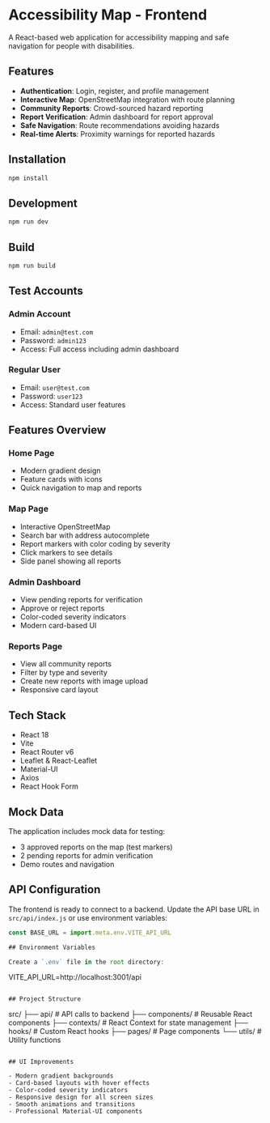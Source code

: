 # Accessibility Map - Frontend

A React-based web application for accessibility mapping and safe navigation for people with disabilities.

## Features

- **Authentication**: Login, register, and profile management
- **Interactive Map**: OpenStreetMap integration with route planning
- **Community Reports**: Crowd-sourced hazard reporting
- **Report Verification**: Admin dashboard for report approval
- **Safe Navigation**: Route recommendations avoiding hazards
- **Real-time Alerts**: Proximity warnings for reported hazards

## Installation

```bash
npm install
```

## Development

```bash
npm run dev
```

## Build

```bash
npm run build
```

## Test Accounts

### Admin Account
- Email: `admin@test.com`
- Password: `admin123`
- Access: Full access including admin dashboard

### Regular User
- Email: `user@test.com`  
- Password: `user123`
- Access: Standard user features

## Features Overview

### Home Page
- Modern gradient design
- Feature cards with icons
- Quick navigation to map and reports

### Map Page
- Interactive OpenStreetMap
- Search bar with address autocomplete
- Report markers with color coding by severity
- Click markers to see details
- Side panel showing all reports

### Admin Dashboard
- View pending reports for verification
- Approve or reject reports
- Color-coded severity indicators
- Modern card-based UI

### Reports Page
- View all community reports
- Filter by type and severity
- Create new reports with image upload
- Responsive card layout

## Tech Stack

- React 18
- Vite
- React Router v6
- Leaflet & React-Leaflet
- Material-UI
- Axios
- React Hook Form

## Mock Data

The application includes mock data for testing:
- 3 approved reports on the map (test markers)
- 2 pending reports for admin verification
- Demo routes and navigation

## API Configuration

The frontend is ready to connect to a backend. Update the API base URL in `src/api/index.js` or use environment variables:

```javascript
const BASE_URL = import.meta.env.VITE_API_URL

## Environment Variables

Create a `.env` file in the root directory:

```
VITE_API_URL=http://localhost:3001/api
```

## Project Structure

```
src/
├── api/              # API calls to backend
├── components/       # Reusable React components
├── contexts/         # React Context for state management
├── hooks/            # Custom React hooks
├── pages/            # Page components
└── utils/            # Utility functions
```

## UI Improvements

- Modern gradient backgrounds
- Card-based layouts with hover effects
- Color-coded severity indicators
- Responsive design for all screen sizes
- Smooth animations and transitions
- Professional Material-UI components

